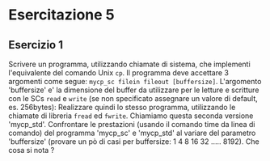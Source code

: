 # Esercitazione 5
## Esercizio 1
Scrivere un programma, utilizzando chiamate di sistema, che implementi l'equivalente del comando Unix `cp`. Il programma deve accettare 3 argomenti come segue: ` mycp_sc filein fileout [buffersize] `.
L'argomento 'buffersize' e' la dimensione del buffer da utilizzare per le letture e scritture con le SCs `read` e `write` (se non specificato assegnare un valore di default, es. 256bytes): Realizzare quindi lo stesso programma, utilizzando le chiamate di libreria `fread` ed `fwrite`. Chiamiamo questa seconda versione 'mycp_std'. Confrontare le prestazioni (usando il comando time da linea di comando) del programma 'mycp_sc' e 'mycp_std' al variare del parametro 'buffersize' (provare un pò di casi per buffersize: 1 4 8 16 32 ….. 8192). Che cosa si nota ?